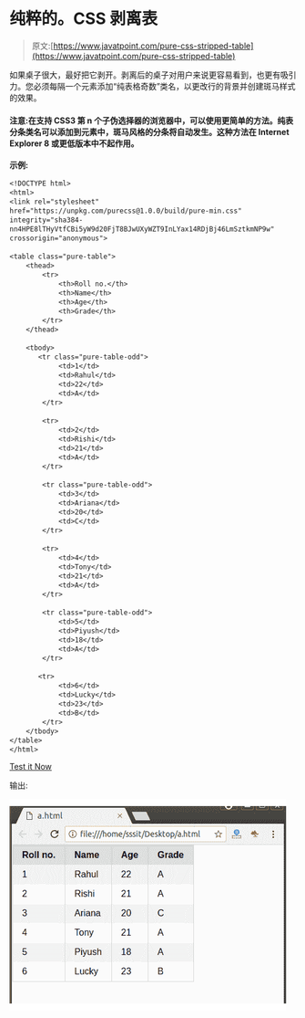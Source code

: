 # 纯粹的。CSS 剥离表

> 原文:[https://www.javatpoint.com/pure-css-stripped-table](https://www.javatpoint.com/pure-css-stripped-table)

如果桌子很大，最好把它剥开。剥离后的桌子对用户来说更容易看到，也更有吸引力。您必须每隔一个元素添加“纯表格奇数”类名，以更改行的背景并创建斑马样式的效果。

#### 注意:在支持 CSS3 第 n 个子伪选择器的浏览器中，可以使用更简单的方法。纯表分条类名可以添加到元素中，斑马风格的分条将自动发生。这种方法在 Internet Explorer 8 或更低版本中不起作用。

**示例:**

```
<!DOCTYPE html>
<html>
<link rel="stylesheet" 
href="https://unpkg.com/purecss@1.0.0/build/pure-min.css" 
integrity="sha384-nn4HPE8lTHyVtfCBi5yW9d20FjT8BJwUXyWZT9InLYax14RDjBj46LmSztkmNP9w" 
crossorigin="anonymous">

<table class="pure-table">
    <thead>
        <tr>
            <th>Roll no.</th>
            <th>Name</th>
            <th>Age</th>
            <th>Grade</th>
        </tr>
    </thead>

    <tbody>
       <tr class="pure-table-odd">
            <td>1</td>
            <td>Rahul</td>
            <td>22</td>
            <td>A</td>
        </tr>

        <tr>
            <td>2</td>
            <td>Rishi</td>
            <td>21</td>
            <td>A</td>
        </tr>

        <tr class="pure-table-odd">
            <td>3</td>
            <td>Ariana</td>
            <td>20</td>
            <td>C</td>
        </tr>

        <tr>
            <td>4</td>
            <td>Tony</td>
            <td>21</td>
            <td>A</td>
        </tr>

        <tr class="pure-table-odd">
            <td>5</td>
            <td>Piyush</td>
            <td>18</td>
            <td>A</td>
        </tr>

       <tr>
            <td>6</td>
            <td>Lucky</td>
            <td>23</td>
            <td>B</td>
        </tr>
    </tbody>
</table>
</html>

```

[Test it Now](https://www.javatpoint.com/oprweb/test.jsp?filename=purecsstables4)

输出:

![PureCSS tables 4](img/ef737bec0bde5054d8d229224b6289c6.png)